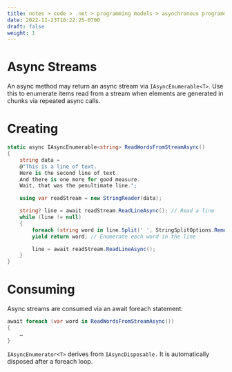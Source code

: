 ```yaml
---
title: notes > code > .net > programming models > asynchronous programming > streams
date: 2022-11-23T10:22:25-0700
draft: false
weight: 1
---
```

# Async Streams
An async method may return an async stream via `IAsyncEnumerable<T>`.
Use this to enumerate items read from a stream when elements are generated in chunks via repeated async calls.

# Creating
```cs
static async IAsyncEnumerable<string> ReadWordsFromStreamAsync()
{
    string data =
    @"This is a line of text.
    Here is the second line of text.
    And there is one more for good measure.
    Wait, that was the penultimate line.";

    using var readStream = new StringReader(data);

    string? line = await readStream.ReadLineAsync(); // Read a line
    while (line != null)
    {
        foreach (string word in line.Split(' ', StringSplitOptions.RemoveEmptyEntries))
        yield return word; // Enumerate each word in the line

        line = await readStream.ReadLineAsync();
    }
}
```
# Consuming
Async streams are consumed via an await foreach statement:
```cs
await foreach (var word in ReadWordsFromStreamAsync())
{
    …
}
```

`IAsyncEnumerator<T>` derives from `IAsyncDisposable.` It is automatically disposed after a foreach loop.
